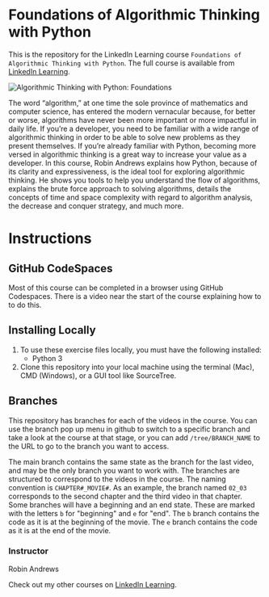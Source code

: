 # Foundations of Algorithmic Thinking with Python

This is the repository for the LinkedIn Learning course `Foundations of Algorithmic Thinking with Python`. The full course is available from [LinkedIn Learning][lil-course-url].

![Algorithmic Thinking with Python: Foundations][lil-thumbnail-url] 

The word “algorithm,” at one time the sole province of mathematics and computer science, has entered the modern vernacular because, for better or worse, algorithms have never been more important or more impactful in daily life. If you’re a developer, you need to be familiar with a wide range of algorithmic thinking in order to be able to solve new problems as they present themselves. If you’re already familiar with Python, becoming more versed in algorithmic thinking is a great way to increase your value as a developer. In this course, Robin Andrews explains how Python, because of its clarity and expressiveness, is the ideal tool for exploring algorithmic thinking. He shows you tools to help you understand the flow of algorithms, explains the brute force approach to solving algorithms, details the concepts of time and space complexity with regard to algorithm analysis, the decrease and conquer strategy, and much more.

# Instructions

## GitHub CodeSpaces

Most of this course can be completed in a browser using GitHub Codespaces. There is a video near the start of the course explaining how to to do this.

## Installing Locally

1. To use these exercise files locally, you must have the following installed:
	- Python 3
2. Clone this repository into your local machine using the terminal (Mac), CMD (Windows), or a GUI tool like SourceTree.

## Branches

This repository has branches for each of the videos in the course. You can use the branch pop up menu in github to switch to a specific branch and take a look at the course at that stage, or you can add `/tree/BRANCH_NAME` to the URL to go to the branch you want to access.

The main branch contains the same state as the branch for the last video, and may be the only branch you want to work with. The branches are structured to correspond to the videos in the course. The naming convention is `CHAPTER#_MOVIE#`. As an example, the branch named `02_03` corresponds to the second chapter and the third video in that chapter. Some branches will have a beginning and an end state. These are marked with the letters `b` for "beginning" and `e` for "end". The `b` branch contains the code as it is at the beginning of the movie. The `e` branch contains the code as it is at the end of the movie.

### Instructor

Robin Andrews            

Check out my other courses on [LinkedIn Learning](https://www.linkedin.com/learning/instructors/robin-andrews).

[lil-course-url]: https://www.linkedin.com/learning/algorithmic-thinking-with-python-foundations
[lil-thumbnail-url]: https://cdn.lynda.com/course/2450259/2450259-1650644254745-16x9.jpg

